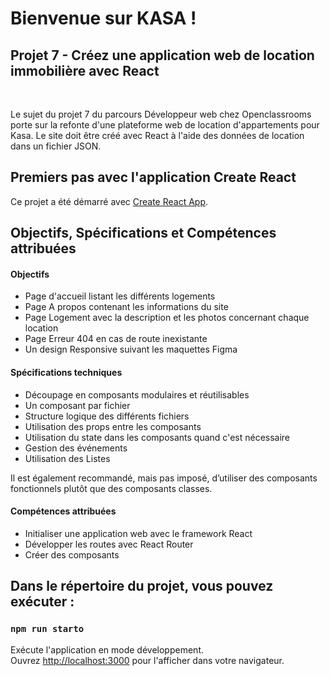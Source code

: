 # Bienvenue sur KASA !

## Projet 7 - Créez une application web de location immobilière avec React

</br>

Le sujet du projet 7 du parcours Développeur web chez Openclassrooms porte sur la refonte d'une plateforme web de location d'appartements pour Kasa. Le site doit être créé avec React à l'aide des données de location dans un fichier JSON.

## Premiers pas avec l'application Create React

Ce projet a été démarré avec [Create React App](https://github.com/facebook/create-react-app).

## Objectifs, Spécifications et Compétences attribuées

#### Objectifs

- Page d'accueil listant les différents logements
- Page A propos contenant les informations du site
- Page Logement avec la description et les photos concernant chaque location
- Page Erreur 404 en cas de route inexistante
- Un design Responsive suivant les maquettes Figma

#### Spécifications techniques

- Découpage en composants modulaires et réutilisables
- Un composant par fichier
- Structure logique des différents fichiers
- Utilisation des props entre les composants
- Utilisation du state dans les composants quand c'est nécessaire
- Gestion des événements
- Utilisation des Listes

Il est également recommandé, mais pas imposé, d’utiliser des composants
fonctionnels plutôt que des composants classes.

#### Compétences attribuées

- Initialiser une application web avec le framework React
- Développer les routes avec React Router
- Créer des composants

## Dans le répertoire du projet, vous pouvez exécuter :

### `npm run starto`

Exécute l'application en mode développement.\
Ouvrez [http://localhost:3000](http://localhost:3000) pour l'afficher dans votre navigateur.
